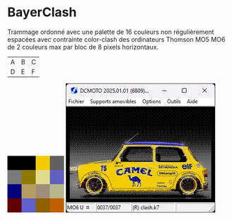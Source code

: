 # BayerClash

Trammage ordonné avec une palette de 16 couleurs non régulièrement espacées avec contrainte color-clash des ordinateurs Thomson MO5 MO6 de 2 couleurs max par bloc de 8 pixels horizontaux. 

<table> <tr><td>A</td><td>B</td><td>C</td></tr> <tr><td>D</td><td>E</td><td>F</td></tr> </table>

<img src="results/palette_mo6.png">&nbsp;<img src="results/mini.png">
